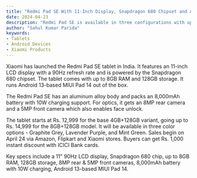 ```yaml
---
title: "Redmi Pad SE With 11-Inch Display, Snapdragon 680 Chipset and Android 13-Based MIUI Pad 14 Launched in India"
date: 2024-04-23
description: "Redmi Pad SE is available in three configurations with up to 8GB of LPDDR4X RAM and 128GB of eMMC 5.1 storage."
author: "Sahul Kumar Parida"
keywords:
- Tablets
- Android Devices
- Xiaomi Products
---
```


Xiaomi has launched the Redmi Pad SE tablet in India. It features an 11-inch LCD display with a 90Hz refresh rate and is powered by the Snapdragon 680 chipset. The tablet comes with up to 8GB RAM and 128GB storage. It runs Android 13-based MIUI Pad 14 out of the box. 

The Redmi Pad SE has an aluminum alloy body and packs an 8,000mAh battery with 10W charging support. For optics, it gets an 8MP rear camera and a 5MP front camera which also enables face unlock.

The tablet starts at Rs. 12,999 for the base 4GB+128GB variant, going up to Rs. 14,999 for the 8GB+128GB model. It will be available in three color options - Graphite Grey, Lavender Purple, and Mint Green. Sales begin on April 24 via Amazon, Flipkart and Xiaomi stores. Buyers can get Rs. 1,000 instant discount with ICICI Bank cards.

Key specs include a 11" 90Hz LCD display, Snapdragon 680 chip, up to 8GB RAM, 128GB storage, 8MP rear & 5MP front cameras, 8,000mAh battery with 10W charging, Android 13-based MIUI Pad 14.

